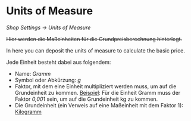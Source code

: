 # Units of Measure

*Shop Settings → Units of Measure*

~~Hier werden die Maßeinheiten für die Grundpreisberechnung hinterlegt.~~

In here you can deposit the units of measure to calculate the basic price.

Jede Einheit besteht dabei aus folgendem:

* Name: *Gramm*
* Symbol oder Abkürzung: *g*
* Faktor, mit dem eine Einheit multipliziert werden muss, um auf die Grundeinheit zu kommen. <u>Beispiel</u>: Für die Einheit Gramm muss der Faktor *0,001* sein, um auf die Grundeinheit kg zu kommen.
* Die Grundeinheit (ein Verweis auf eine Maßeinheit mit dem Faktor 1): <u>Kilogramm</u>
